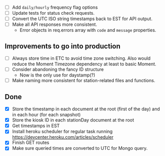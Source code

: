 - [ ] Add `daily/hourly` frequency flag options
- [ ] Update tests for status check requests.
- [ ] Convert the UTC ISO string timestamps back to EST for API output.
- [ ] Make all API responses more consistent.
  - Error objects in req.errors array with `code` and `message` properties.

## Improvements to go into production
- [ ] Always store time in ETC to avoid time zone switching. Also would reduce the Moment Timezone dependency at least to basic Moment.
- [ ] Consider abandoning the fancy ID structure
  - Now is the only use for daystamp(?)
- [ ] Make naming more consistent for station-related files and functions.

## Done
- [X] Store the timestamp in each document at the root (first of the day) and in each hour (for each snapshot)
- [X] Store the kiosk ID in each stationDay document at the root
- [X] Get timestamps in EST
- [X] Install heroku scheduler for regular task running https://devcenter.heroku.com/articles/scheduler
- [X] Finish GET routes
- [X] Make sure queried times are converted to UTC for Mongo query.
